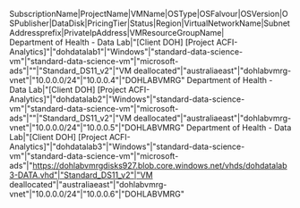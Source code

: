 SubscriptionName|ProjectName|VMName|OSType|OSFalvour|OSVersion|OSPublisher|DataDisk|PricingTier|Status|Region|VirtualNetworkName|SubnetAddressprefix|PrivateIpAddress|VMResourceGroupName|		
Department of Health - Data Lab|"[Client	 DOH] [Project	 ACFI-Analytics]"|"dohdatalab1"|"Windows"|"standard-data-science-vm"|"standard-data-science-vm"|"microsoft-ads"|""|"Standard_DS11_v2"|"VM deallocated"|"australiaeast"|"dohlabvmrg-vnet"|"10.0.0.0/24"|"10.0.0.4"|"DOHLABVMRG"
Department of Health - Data Lab|"[Client	 DOH] [Project	 ACFI-Analytics]"|"dohdatalab2"|"Windows"|"standard-data-science-vm"|"standard-data-science-vm"|"microsoft-ads"|""|"Standard_DS11_v2"|"VM deallocated"|"australiaeast"|"dohlabvmrg-vnet"|"10.0.0.0/24"|"10.0.0.5"|"DOHLABVMRG"
Department of Health - Data Lab|"[Client	 DOH] [Project	 ACFI-Analytics]"|"dohdatalab3"|"Windows"|"standard-data-science-vm"|"standard-data-science-vm"|"microsoft-ads"|"https://dohlabvmrgdisks927.blob.core.windows.net/vhds/dohdatalab3-DATA.vhd"|"Standard_DS11_v2"|"VM deallocated"|"australiaeast"|"dohlabvmrg-vnet"|"10.0.0.0/24"|"10.0.0.6"|"DOHLABVMRG"

